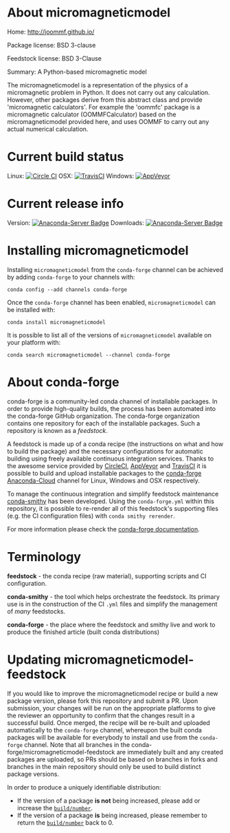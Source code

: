 About micromagneticmodel
========================

Home: http://joommf.github.io/

Package license: BSD 3-clause

Feedstock license: BSD 3-Clause

Summary: A Python-based micromagnetic model

The micromagneticmodel is a representation of the physics of a
micromagnetic problem in Python. It does not carry out any
calculation. However, other packages derive from this abstract
class and provide 'micromagnetic calculators'. For example the
'oommfc' package is a micromagnetic calculator (OOMMFCalculator)
based on the micromagneticmodel provided here, and uses OOMMF to
carry out any actual numerical calculation.


Current build status
====================

Linux: [![Circle CI](https://circleci.com/gh/conda-forge/micromagneticmodel-feedstock.svg?style=shield)](https://circleci.com/gh/conda-forge/micromagneticmodel-feedstock)
OSX: [![TravisCI](https://travis-ci.org/conda-forge/micromagneticmodel-feedstock.svg?branch=master)](https://travis-ci.org/conda-forge/micromagneticmodel-feedstock)
Windows: [![AppVeyor](https://ci.appveyor.com/api/projects/status/github/conda-forge/micromagneticmodel-feedstock?svg=True)](https://ci.appveyor.com/project/conda-forge/micromagneticmodel-feedstock/branch/master)

Current release info
====================
Version: [![Anaconda-Server Badge](https://anaconda.org/conda-forge/micromagneticmodel/badges/version.svg)](https://anaconda.org/conda-forge/micromagneticmodel)
Downloads: [![Anaconda-Server Badge](https://anaconda.org/conda-forge/micromagneticmodel/badges/downloads.svg)](https://anaconda.org/conda-forge/micromagneticmodel)

Installing micromagneticmodel
=============================

Installing `micromagneticmodel` from the `conda-forge` channel can be achieved by adding `conda-forge` to your channels with:

```
conda config --add channels conda-forge
```

Once the `conda-forge` channel has been enabled, `micromagneticmodel` can be installed with:

```
conda install micromagneticmodel
```

It is possible to list all of the versions of `micromagneticmodel` available on your platform with:

```
conda search micromagneticmodel --channel conda-forge
```


About conda-forge
=================

conda-forge is a community-led conda channel of installable packages.
In order to provide high-quality builds, the process has been automated into the
conda-forge GitHub organization. The conda-forge organization contains one repository
for each of the installable packages. Such a repository is known as a *feedstock*.

A feedstock is made up of a conda recipe (the instructions on what and how to build
the package) and the necessary configurations for automatic building using freely
available continuous integration services. Thanks to the awesome service provided by
[CircleCI](https://circleci.com/), [AppVeyor](http://www.appveyor.com/)
and [TravisCI](https://travis-ci.org/) it is possible to build and upload installable
packages to the [conda-forge](https://anaconda.org/conda-forge)
[Anaconda-Cloud](http://docs.anaconda.org/) channel for Linux, Windows and OSX respectively.

To manage the continuous integration and simplify feedstock maintenance
[conda-smithy](http://github.com/conda-forge/conda-smithy) has been developed.
Using the ``conda-forge.yml`` within this repository, it is possible to re-render all of
this feedstock's supporting files (e.g. the CI configuration files) with ``conda smithy rerender``.

For more information please check the [conda-forge documentation](https://conda-forge.org/docs/).

Terminology
===========

**feedstock** - the conda recipe (raw material), supporting scripts and CI configuration.

**conda-smithy** - the tool which helps orchestrate the feedstock.
                   Its primary use is in the construction of the CI ``.yml`` files
                   and simplify the management of *many* feedstocks.

**conda-forge** - the place where the feedstock and smithy live and work to
                  produce the finished article (built conda distributions)


Updating micromagneticmodel-feedstock
=====================================

If you would like to improve the micromagneticmodel recipe or build a new
package version, please fork this repository and submit a PR. Upon submission,
your changes will be run on the appropriate platforms to give the reviewer an
opportunity to confirm that the changes result in a successful build. Once
merged, the recipe will be re-built and uploaded automatically to the
`conda-forge` channel, whereupon the built conda packages will be available for
everybody to install and use from the `conda-forge` channel.
Note that all branches in the conda-forge/micromagneticmodel-feedstock are
immediately built and any created packages are uploaded, so PRs should be based
on branches in forks and branches in the main repository should only be used to
build distinct package versions.

In order to produce a uniquely identifiable distribution:
 * If the version of a package **is not** being increased, please add or increase
   the [``build/number``](http://conda.pydata.org/docs/building/meta-yaml.html#build-number-and-string).
 * If the version of a package **is** being increased, please remember to return
   the [``build/number``](http://conda.pydata.org/docs/building/meta-yaml.html#build-number-and-string)
   back to 0.